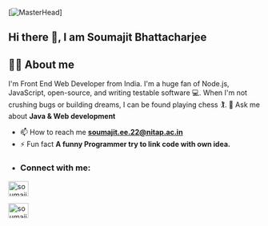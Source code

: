 [![MasterHead](https://tse3.mm.bing.net/th?id=OIP.ZG06ZTg5dJOPeNZS74-YCwHaEK&pid=Api&P=0&h=180)]
## Hi there 👋, I am Soumajit Bhattacharjee

## 🙋‍♂️ About me


I'm Front End Web Developer from India. I'm a huge fan of Node.js, JavaScript, open-source, and writing testable software 💻. When I'm not crushing bugs or building dreams, I can be found playing chess 🏌️.
💬 Ask me about **Java & Web development**
- 📫 How to reach me **soumajit.ee.22@nitap.ac.in**
-  ⚡ Fun fact **A funny Programmer try to link code with own idea.**
  - <h3 align="left">Connect with me:</h3>
<p align="left">
<a href="https://www.linkedin.com/in/soumajit-bhattacharjee-b620a1265/" target="blank"><img align="center" src="https://raw.githubusercontent.com/rahuldkjain/github-profile-readme-generator/master/src/images/icons/Social/linked-in-alt.svg" alt="soumajit" height="30" width="40" /></a>

<a href="https://leetcode.com/u/T9OuhaMXJI/" target="blank"><img align="center" src="https://raw.githubusercontent.com/rahuldkjain/github-profile-readme-generator/master/src/images/icons/Social/leet-code.svg" alt="soumajit" height="30" width="40" /></a>
</p>
